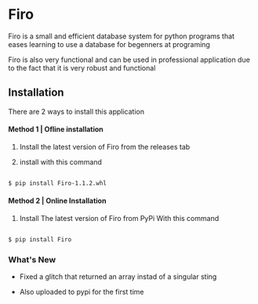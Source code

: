 # Firo

Firo is a small and efficient database system for python programs that eases learning to use a database for begenners at programing

Firo is also very functional and can be used in professional application due to the fact that it is very robust and functional

## Installation

There are 2 ways to install this application

#### Method 1 | Ofline installation

1. Install the latest version of Firo from the releases tab

2. install with this command

```` bash

$ pip install Firo-1.1.2.whl

````

#### Method 2 | Online Installation

1. Install The latest version of Firo from PyPi With this command

```` bash

$ pip install Firo

````

### What's New

- Fixed a glitch that returned an array instad of a singular sting

- Also uploaded to pypi for the first time
